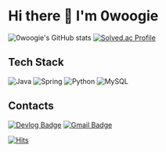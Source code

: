 # Hi there 👋 I'm 0woogie

![0woogie's GitHub stats](https://github-readme-stats.vercel.app/api?username=0woogie&show_icons=true&theme=tokyonight)
[![Solved.ac Profile](http://mazassumnida.wtf/api/v2/generate_badge?boj=0woogie)](https://solved.ac/0woogie/)
  
## Tech Stack
![Java](https://img.shields.io/badge/Java-007396.svg?&style=for-the-badge&logo=Java&logoColor=white)
![Spring](https://img.shields.io/badge/Spring-6DB33F.svg?&style=for-the-badge&logo=Spring&logoColor=white)
![Python](https://img.shields.io/badge/Python-3776AB.svg?&style=for-the-badge&logo=Python&logoColor=white)
![MySQL](https://img.shields.io/badge/MySQL-4479A1.svg?&style=for-the-badge&logo=MySQL&logoColor=white)

## Contacts
[![Devlog Badge](http://img.shields.io/badge/-Devlog-black?style=flat-square&logo=github&link=https://velog.io/@0woogie)](https://velog.io/@0woogie)
[![Gmail Badge](https://img.shields.io/badge/Gmail-d14836?style=flat-square&logo=Gmail&logoColor=white&link=mailto:0woogie.dev@gmail.com)](mailto:0woogie.dev@gmail.com)

[![Hits](https://hits.seeyoufarm.com/api/count/incr/badge.svg?url=https%3A%2F%2Fgithub.com%2F0woogie&count_bg=%235CDBFB&title_bg=%23555555&icon=&icon_color=%23E7E7E7&title=Today&edge_flat=false)](https://hits.seeyoufarm.com)
